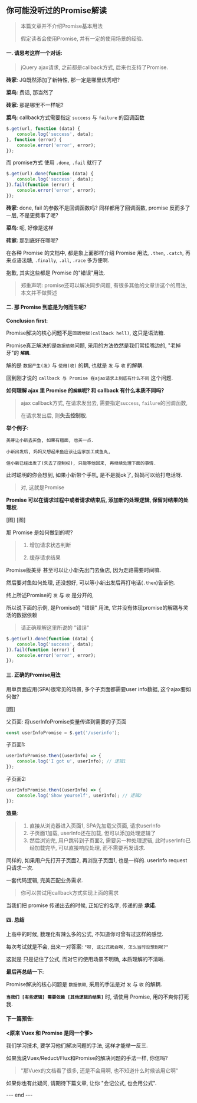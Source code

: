 ## 你可能没听过的Promise解读

> 本篇文章并不介绍Promise基本用法
> 
> 假定读者会使用Promise, 并有一定的使用场景的经验.

#### 一. 请思考这样一个对话:

> jQuery ajax请求, 之前都是callback方式, 后来也支持了Promise.

**砖家**: JQ既然添加了新特性, 那一定是哪里优秀吧?

**菜鸟**: 费话, 那当然了

**砖家**: 那是哪里不一样呢?

**菜鸟**: callback方式需要指定 `success` 与 `failure` 的回调函数

```javascript
$.get(url, function (data) {
	console.log('success', data);
}, function (error) {
	console.error('error', error);
});
```
而 promise方式 使用 `.done`, `.fail` 就行了

```javascript
$.get(url).done(function (data) {
	console.log('success', data);
}).fail(function (error) {
	console.error('error', error);
});
```
**砖家**: done, fail 的参数不是回调函数吗? 同样都用了回调函数, promise 反而多了一层, 不是更费事了呢?

**菜鸟**: 呃, 好像是这样

**砖家**: 那到底好在哪呢?

在各种 Promise 的文档中, 都是象上面那样介绍 Promise 用法, `.then`, `.catch`, 再来点语法糖, `.finally`, `.all`, `.race` 多方便啊.

抱歉, 其实这些都是 Promise 的"错误"用法.

> 郑重声明: promise还可以解决同步问题, 有很多其他的文章讲这个的用法, 本文并不做赘述

#### 二. 那 Promise 到底是为何而生呢?
**Conclusion first**:

Promise解决的核心问题不是`回调地狱(callback hell)`, 这只是语法糖.

Promise真正解决的是`数据依赖`问题, 采用的方法依然是我们常挂嘴边的, "老掉牙"的 **`解耦`**.

解的是 `数据产生(发)` 与 `使用(收)` 的耦, 也就是 `发` 与 `收` 的解耦.

回到刚才说的 `callback 与 Promise 在ajax请求上到底有什么不同` 这个问题.

**如何理解 ajax 里 Promise 的`解耦`呢? 和 callback 有什么本质不同吗?**

> ajax callback方式, 在请求发出去, 需要指定`success`, `failure`的回调函数, 
> 
> 在请求发出后, 则**失去控制权**. 

**举个例子**: 

```
美芽让小新去买鱼, 如果有粗面, 也买一点.

小新出发后, 妈妈又想起来鱼应该让店家加工成鱼丸,

但小新已经出发了(失去了控制权), 只能等他回来, 再继续处理下面的事情.
```

此时聪明的你会想到, 如果小新带个手机, 是不是就ok了, 妈妈可以给打电话呀.

> 对, 这就是Promise

**Promise 可以在请求过程中或者请求结束后, 添加新的处理逻辑, 保留对结果的处理权**.

[图]
[图]

那 Promise 是如何做到的呢? 
> 1. 增加请求状态判断
> 
> 2. 缓存请求结果

Promise版美芽 甚至可以让小新先出门去鱼店, 因为走路需要时间嘛.

然后要对鱼如何处理, 还没想好, 可以等小新出发后再打电话(`.then`)告诉他.

终上所述Promise的 `发` 与 `收` 是分开的,

所以说下面的示例, 是Promise的 "错误" 用法, 它并没有体现promise的解耦与灵活的数据依赖
> 请正确理解这里所说的 "错误"

```javascript
$.get(url).done(function (data) {
	console.log('success', data);
}).fail(function (error) {
	console.error('error', error);
});
```

#### 三. 正确的Promise用法

用单页面应用(SPA)很常见的场景, 多个子页面都需要user info数据, 这个ajax要如何做?

[图]

父页面: 将userInfoPromise变量传递到需要的子页面 

```javascript
const userInfoPromise = $.get('/userinfo');
```

子页面1: 

```javascript
userInfoPromise.then((userInfo) => {
	console.log('I got u', userInfo); // 逻辑1
});
```

子页面2: 

```javascript
userInfoPromise.then((userInfo) => {
	console.log('Show yourself', userInfo); // 逻辑2
});
```

**效果**: 
> 1. 直接从浏览器进入页面1, SPA先加载父页面, 请求userInfo
> 2. 子页面1加载, userInfo还在加载, 但可以添加处理逻辑了
> 3. 然后浏览完, 用户跳转到子页面2, 需要另一种处理逻辑, 此时userInfo已经加载完毕, 可以直接响应处理, 而不需要再发请求.

同样的, 如果用户先打开子页面2, 再浏览子页面1, 也是一样的. userInfo request只请求一次.

一套代码逻辑, 完美匹配业务需求. 

> 你可以尝试用callback方式实现上面的需求

当我们把 promise 传递出去的时候, 正如它的名字, 传递的是 **承诺**.

#### 四. 总结
上高中的时候, 数理化有辣么多的公式, 不知道你可曾有过这样的感觉.

每次考试就是不会, 出来一对答案: `"呀, 这公式我会啊, 怎么当时没想到呢?"`

这就是 只是记住了公式, 而对它的使用场景不明确, 本质理解的不清晰.

**最后再总结一下**:

Promise解决的核心问题是 `数据依赖`, 采用的手法是对 `发` 与 `收` 的解耦.

**`当我们 [有些逻辑] 需要依赖 [其他逻辑的结果]`** 时, 请使用 Promise, 用的不爽你打死我.


#### 下一篇预告:
**<原来 Vuex 和 Promise 是同一个爹>**

我们学习技术, 要学习他们解决问题的手法, 这样才能举一反三.

如果我说Vuex/Reduct/Flux和Promise的解决问题的手法一样, 你信吗?


> "那Vuex的文档看了很多, 还是不会用啊, 也不知道什么时候该用它啊"

如果你也有此疑问, 请期待下篇文章, 让你 "会记公式, 也会用公式".


--- end ---